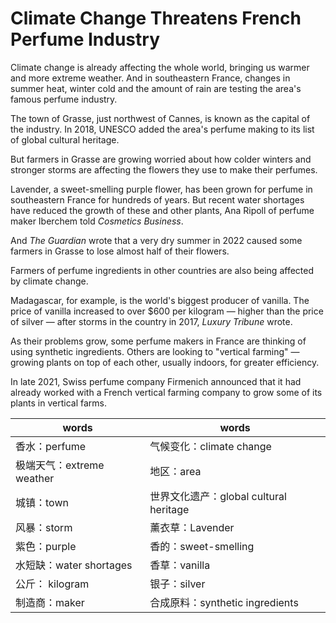 # Climate Change Threatens French Perfume Industry

Climate change is already affecting the whole world, bringing us warmer and more extreme weather. And in southeastern France, changes in summer heat, winter cold and the amount of rain are testing the area's famous perfume industry.

The town of Grasse, just northwest of Cannes, is known as the capital of the industry. In 2018, UNESCO added the area's perfume making to its list of global cultural heritage.

But farmers in Grasse are growing worried about how colder winters and stronger storms are affecting the flowers they use to make their perfumes.

Lavender, a sweet-smelling purple flower, has been grown for perfume in southeastern France for hundreds of years. But recent water shortages have reduced the growth of these and other plants, Ana Ripoll of perfume maker Iberchem told *Cosmetics Business*.

And *The Guardian* wrote that a very dry summer in 2022 caused some farmers in Grasse to lose almost half of their flowers.

Farmers of perfume ingredients in other countries are also being affected by climate change.

Madagascar, for example, is the world's biggest producer of vanilla. The price of vanilla increased to over $600 per kilogram — higher than the price of silver — after storms in the country in 2017, *Luxury Tribune* wrote.

As their problems grow, some perfume makers in France are thinking of using synthetic ingredients. Others are looking to "vertical farming" — growing plants on top of each other, usually indoors, for greater efficiency.

In late 2021, Swiss perfume company Firmenich announced that it had already worked with a French vertical farming company to grow some of its plants in vertical farms.

| words                     | words                                  |
| ------------------------- | -------------------------------------- |
| 香水：perfume             | 气候变化：climate change               |
| 极端天气：extreme weather | 地区：area                             |
| 城镇：town                | 世界文化遗产：global cultural heritage |
| 风暴：storm               | 薰衣草：Lavender                       |
| 紫色：purple              | 香的：sweet-smelling                   |
| 水短缺：water shortages   | 香草：vanilla                          |
| 公斤： kilogram           | 银子：silver                           |
| 制造商：maker             | 合成原料：synthetic ingredients        |

